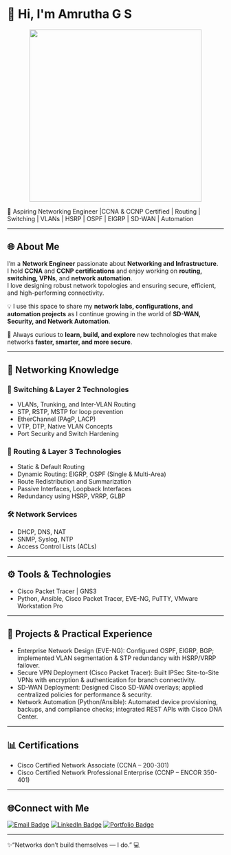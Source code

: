 # 👋 Hi, I'm Amrutha G S  

<p align="center">
<img src="https://github.com/user-attachments/assets/bb7abdfc-c219-4373-98da-e7bf9bdea77e" width="400" />
</p>

💼 Aspiring Networking Engineer |CCNA & CCNP Certified | Routing | Switching | VLANs | HSRP | OSPF | EIGRP | SD-WAN | Automation

---

## 🌐 About Me  
I’m a **Network Engineer** passionate about **Networking and Infrastructure**.  
I hold **CCNA** and **CCNP certifications** and enjoy working on **routing, switching, VPNs**, and **network automation**.  
I love designing robust network topologies and ensuring secure, efficient, and high-performing connectivity.  

💡 I use this space to share my **network labs, configurations, and automation projects** as I continue growing in the world of **SD-WAN, Security, and Network Automation**.  

🚀 Always curious to **learn, build, and explore** new technologies that make networks **faster, smarter, and more secure**.  

---

## 🧠 Networking Knowledge  

### 🔹 Switching & Layer 2 Technologies  
- VLANs, Trunking, and Inter-VLAN Routing  
- STP, RSTP, MSTP for loop prevention  
- EtherChannel (PAgP, LACP)  
- VTP, DTP, Native VLAN Concepts  
- Port Security and Switch Hardening  

### 🔸 Routing & Layer 3 Technologies  
- Static & Default Routing  
- Dynamic Routing: EIGRP, OSPF (Single & Multi-Area)  
- Route Redistribution and Summarization  
- Passive Interfaces, Loopback Interfaces  
- Redundancy using HSRP, VRRP, GLBP  

### 🛠 Network Services  
- DHCP, DNS, NAT  
- SNMP, Syslog, NTP  
- Access Control Lists (ACLs)  

---

## ⚙️ Tools & Technologies  
- Cisco Packet Tracer | GNS3   
- Python, Ansible, Cisco Packet Tracer, EVE-NG, PuTTY, VMware Workstation Pro
 
---

##  🚀 Projects & Practical Experience
- Enterprise Network Design (EVE-NG): Configured OSPF, EIGRP, BGP; implemented VLAN segmentation &
STP redundancy with HSRP/VRRP failover.
- Secure VPN Deployment (Cisco Packet Tracer): Built IPSec Site-to-Site VPNs with encryption &
authentication for branch connectivity.
 - SD-WAN Deployment: Designed Cisco SD-WAN overlays; applied centralized policies for performance &
security.
  - Network Automation (Python/Ansible): Automated device provisioning, backups, and compliance checks;
integrated REST APIs with Cisco DNA Center.


---
## 📊 Certifications
- Cisco Certified Network Associate (CCNA – 200-301)
- Cisco Certified Network Professional Enterprise (CCNP – ENCOR 350-401)
---
## 🌐Connect with Me
<a href="mailto:amruthagoudar2668@gmail.com" title="Email"><img src="https://img.shields.io/badge/Email-red?style=flat&logo=gmail&logoColor=white" alt="Email Badge" /></a>
[![LinkedIn Badge](https://img.shields.io/badge/LinkedIn-blue?style=flat&logo=linkedin&logoColor=white)](www.linkedin.com/in/amrutha-g-s-7652b8238)
[![Portfolio Badge](https://img.shields.io/badge/Portfolio-Color?style=flat&logo=logo_name&logoColor=logo_color)](Your_Portfolio_URL)


---
✨“Networks don’t build themselves — I do.” 💻

